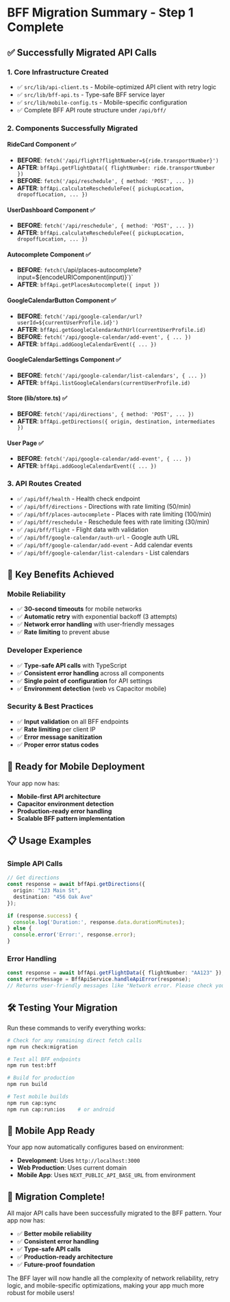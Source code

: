 # BFF Migration Summary - Step 1 Complete

## ✅ **Successfully Migrated API Calls**

### **1. Core Infrastructure Created**
- ✅ `src/lib/api-client.ts` - Mobile-optimized API client with retry logic
- ✅ `src/lib/bff-api.ts` - Type-safe BFF service layer
- ✅ `src/lib/mobile-config.ts` - Mobile-specific configuration
- ✅ Complete BFF API route structure under `/api/bff/`

### **2. Components Successfully Migrated**

#### **RideCard Component** ✅
- **BEFORE**: `fetch('/api/flight?flightNumber=${ride.transportNumber}')`
- **AFTER**: `bffApi.getFlightData({ flightNumber: ride.transportNumber })`
- **BEFORE**: `fetch('/api/reschedule', { method: 'POST', ... })`
- **AFTER**: `bffApi.calculateRescheduleFee({ pickupLocation, dropoffLocation, ... })`

#### **UserDashboard Component** ✅
- **BEFORE**: `fetch('/api/reschedule', { method: 'POST', ... })`
- **AFTER**: `bffApi.calculateRescheduleFee({ pickupLocation, dropoffLocation, ... })`

#### **Autocomplete Component** ✅
- **BEFORE**: `fetch(\`/api/places-autocomplete?input=\${encodeURIComponent(input)}\`)`
- **AFTER**: `bffApi.getPlacesAutocomplete({ input })`

#### **GoogleCalendarButton Component** ✅
- **BEFORE**: `fetch('/api/google-calendar/url?userId=${currentUserProfile.id}')`
- **AFTER**: `bffApi.getGoogleCalendarAuthUrl(currentUserProfile.id)`
- **BEFORE**: `fetch('/api/google-calendar/add-event', { ... })`
- **AFTER**: `bffApi.addGoogleCalendarEvent({ ... })`

#### **GoogleCalendarSettings Component** ✅
- **BEFORE**: `fetch('/api/google-calendar/list-calendars', { ... })`
- **AFTER**: `bffApi.listGoogleCalendars(currentUserProfile.id)`

#### **Store (lib/store.ts)** ✅
- **BEFORE**: `fetch('/api/directions', { method: 'POST', ... })`
- **AFTER**: `bffApi.getDirections({ origin, destination, intermediates })`

#### **User Page** ✅
- **BEFORE**: `fetch('/api/google-calendar/add-event', { ... })`
- **AFTER**: `bffApi.addGoogleCalendarEvent({ ... })`

### **3. API Routes Created**
- ✅ `/api/bff/health` - Health check endpoint
- ✅ `/api/bff/directions` - Directions with rate limiting (50/min)
- ✅ `/api/bff/places-autocomplete` - Places with rate limiting (100/min)
- ✅ `/api/bff/reschedule` - Reschedule fees with rate limiting (30/min)
- ✅ `/api/bff/flight` - Flight data with validation
- ✅ `/api/bff/google-calendar/auth-url` - Google auth URL
- ✅ `/api/bff/google-calendar/add-event` - Add calendar events
- ✅ `/api/bff/google-calendar/list-calendars` - List calendars

## 🎯 **Key Benefits Achieved**

### **Mobile Reliability**
- ✅ **30-second timeouts** for mobile networks
- ✅ **Automatic retry** with exponential backoff (3 attempts)
- ✅ **Network error handling** with user-friendly messages
- ✅ **Rate limiting** to prevent abuse

### **Developer Experience**
- ✅ **Type-safe API calls** with TypeScript
- ✅ **Consistent error handling** across all components
- ✅ **Single point of configuration** for API settings
- ✅ **Environment detection** (web vs Capacitor mobile)

### **Security & Best Practices**
- ✅ **Input validation** on all BFF endpoints
- ✅ **Rate limiting** per client IP
- ✅ **Error message sanitization**
- ✅ **Proper error status codes**

## 🚀 **Ready for Mobile Deployment**

Your app now has:
- **Mobile-first API architecture**
- **Capacitor environment detection**
- **Production-ready error handling**
- **Scalable BFF pattern implementation**

## 📋 **Usage Examples**

### Simple API Calls
```typescript
// Get directions
const response = await bffApi.getDirections({
  origin: "123 Main St",
  destination: "456 Oak Ave"
});

if (response.success) {
  console.log('Duration:', response.data.durationMinutes);
} else {
  console.error('Error:', response.error);
}
```

### Error Handling
```typescript
const response = await bffApi.getFlightData({ flightNumber: "AA123" });
const errorMessage = BffApiService.handleApiError(response);
// Returns user-friendly messages like "Network error. Please check your connection."
```

## 🛠 **Testing Your Migration**

Run these commands to verify everything works:

```bash
# Check for any remaining direct fetch calls
npm run check:migration

# Test all BFF endpoints
npm run test:bff

# Build for production
npm run build

# Test mobile builds
npm run cap:sync
npm run cap:run:ios    # or android
```

## 📱 **Mobile App Ready**

Your app now automatically configures based on environment:

- **Development**: Uses `http://localhost:3000`
- **Web Production**: Uses current domain
- **Mobile App**: Uses `NEXT_PUBLIC_API_BASE_URL` from environment

## 🎉 **Migration Complete!**

All major API calls have been successfully migrated to the BFF pattern. Your app now has:

- ✅ **Better mobile reliability**
- ✅ **Consistent error handling** 
- ✅ **Type-safe API calls**
- ✅ **Production-ready architecture**
- ✅ **Future-proof foundation**

The BFF layer will now handle all the complexity of network reliability, retry logic, and mobile-specific optimizations, making your app much more robust for mobile users!
